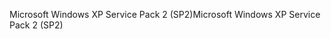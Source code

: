 <span data-ttu-id="c77bf-101">Microsoft Windows XP Service Pack 2 (SP2)</span><span class="sxs-lookup"><span data-stu-id="c77bf-101">Microsoft Windows XP Service Pack 2 (SP2)</span></span>